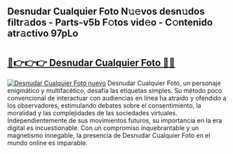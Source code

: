## Desnudar Cualquier Foto N𝚞𝚎vos desn𝚞dos filtr𝚊dos - Parts-v5b F𝚘tos vid𝚎o - C𝚘ntenido atr𝚊ctivo 97pLo

# <h2><a href="http://mb13msk.tromn.icu/?c=Desnudar+Cualquier+Foto">🔗👉👉👉 Desnudar Cualquier Foto 🔗🔗</a></h2>

[![Desnudar Cualquier Foto nuevo](https://i.imgur.com/pEAQMta.gif)](http://mb13msk.tromn.icu/?c=Desnudar+Cualquier+Foto)
Desnudar Cualquier Foto, un personaje enigmático y multifacético, desafía las etiquetas simples. Su método poco convencional de interactuar con audiencias en línea ha atraído y ofendido a los observadores, estimulando debates sobre el consentimiento, la moralidad y las complejidades de las sociedades virtuales. Independientemente de sus movimientos futuros, su importancia en la era digital es incuestionable. Con un compromiso inquebrantable y un magnetismo innegable, la presencia de Desnudar Cualquier Foto en el mundo online es imparable.
